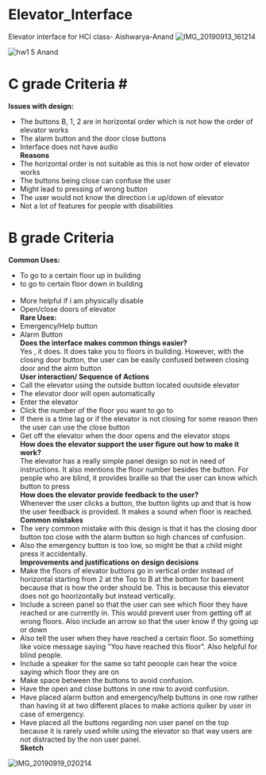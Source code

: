 # Elevator_Interface
Elevator interface for HCI class- Aishwarya-Anand
![IMG_20190913_161214](https://user-images.githubusercontent.com/40208288/65214168-96a27e00-da6e-11e9-8f5c-e56048673b2f.jpg)

![hw1 5 Anand](https://user-images.githubusercontent.com/40208288/65214377-627b8d00-da6f-11e9-8419-724d346a516a.gif)

# C grade Criteria #<br/>
__Issues with design:__<br/>
* The buttons B, 1, 2 are in horizontal order which is not how the order of elevator works<br/>
* The alarm button and the door close buttons<br/>
* Interface does not have audio<br/>
__Reasons__<br/>
* The horizontal order is not suitable as this is not how order of elevator works<br/>
* The buttons being close can confuse the user<br/>
* Might lead to pressing of wrong button<br/>
* The user would not know the direction i.e up/down of elevator<br/>
* Not a lot of features for people with disabilities<br/>
# B grade Criteria<br/>
__Common Uses:__<br/>
* To go to a certain floor up in building<br/>
* to go to certain floor down in building<br/><br/>
* More helpful if i am physically disable<br/>
* Open/close doors of elevator<br/>
__Rare Uses:__<br/>
* Emergency/Help button<br/>
* Alarm Button<br/>
__Does the interface makes common things easier?__<br/>
Yes , it does. It does take you to floors in building. However, with the closing door button, the user can be easily confused between closing door and the alrm button<br/>
__User interaction/ Sequence of Actions__<br/>
* Call the elevator using the outside button located ouutside elevator<br/>
* The elevator door will open automatically<br/>
* Enter the elevator<br/>
* Click the number of the floor you want to go to<br/>
* If there is a time lag or if the elevator is not closing for some reason then the user can use the close button<br/>
* Get off the elevator when the door opens and the elevator stops<br/>
__How does the elevator support the user figure out how to make it work?__<br/>
The  elevator has a really simple panel design so not in need of instructions. It also mentions the floor number besides the button. For people who are blind, it provides braille so that the user  can know which button to press<br/>
__How does the elevator provide feedback to the user?__<br/>
Whenever the user clicks a button, the button lights up and that is how the user feedback is provided. It makes a sound when floor  is reached.<br/>
__Common mistakes__<br/>
* The very common mistake with this design is that it has the closing door button too close with the alarm button so high chances of confusion.<br/>
* Also the emergency button is too low, so might be that a child might press it accidentally. <br/>
__Improvements and justifications on design decisions__
* Make the floors of elevator buttons go in vertical order instead of horizontal starting from 2 at the Top to B at the bottom for basement because that is how the order should be. This is because this elevator does not go hoorizontally but instead vertically.<br/>
* Include a screen panel so that the user can see which floor they have reached or are currently in. This would prevent user from getting off at wrong floors. Also include an arrow so that the user know if thy going up or down<br/>
* Also tell the user when they have reached a certain floor. So something like voice message saying "You have reached this floor". Also helpful for blind people.<br/>
* Include a speaker for the same so taht peoople can hear the voice saying which floor they are on
* Make space between the buttons to avoid confusion.<br/>
* Have the open and close buttons in one row to avoid confusion.<br/>
* Have placed alarm button and emergency/help buttons in one row rather than having iit at two different places to make actions quiker by user in case of emergency.<br/>
* Have placed all the buttons regarding non user panel on the top because it is rarely used while using the elevator so that way users are not distracted by the non user panel.<br/>
__Sketch__

![IMG_20190919_020214](https://user-images.githubusercontent.com/40208288/65221051-c4dd8900-da81-11e9-8735-1df18ee03aec.jpg)



